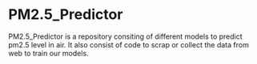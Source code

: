 # PM2.5_Predictor

PM2.5_Predictor is a repository consiting of different models to predict pm2.5 level in air. 
It also consist of code to scrap or collect the data from web to train our models. 
